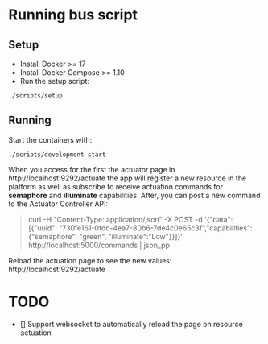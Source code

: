 # Running bus script

## Setup

* Install Docker >= 17
* Install Docker Compose >= 1.10
* Run the setup script:
```
./scripts/setup
```

## Running

Start the containers with:
```
./scripts/development start
```

When you access for the first the actuator page in http://localhost:9292/actuate
the app will register a new resource in the platform as well as subscribe to
receive actuation commands for **semaphore** and **illuminate** capabilities.
After, you can post a new command to the Actuator Controller API:
> curl -H "Content-Type: application/json" -X POST -d '{"data": [{"uuid": "730fe161-0fdc-4ea7-80b6-7de4c0e65c3f","capabilities": {"semaphore": "green", "illuminate":"Low"}}]}' http://localhost:5000/commands | json_pp

Reload the actuation page to see the new values: http://localhost:9292/actuate


# TODO

* [] Support websocket to automatically reload the page on resource actuation
